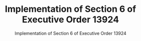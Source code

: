 ---
layout: resources-landing
title: "Implementation of Section 6 of Executive Order 13924"
subtitle: "Implementation of Section 6 of Executive Order 13924"
external_link: https://www.whitehouse.gov/wp-content/uploads/2020/08/M-20-31.pdf
filters: federal-financial-assistance memorandum omb 2020
---